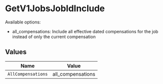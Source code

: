 # GetV1JobsJobIdInclude

Available options:
- all_compensations: Include all effective dated compensations for the job instead of only the current compensation


## Values

| Name               | Value              |
| ------------------ | ------------------ |
| `AllCompensations` | all_compensations  |